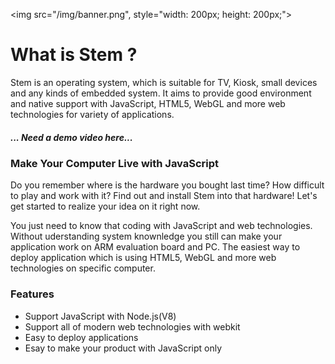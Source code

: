 
<img src="/img/banner.png", style="width: 200px; height: 200px;">

# What is Stem ?

Stem is an operating system, which is suitable for TV, Kiosk, small devices and any kinds of embedded system. It aims to provide good environment and native support with JavaScript, HTML5, WebGL and more web technologies for variety of applications.

##### ... Need a demo video here...


### Make Your Computer Live with JavaScript 

Do you remember where is the hardware you bought last time? How difficult to play and work with it? Find out and install Stem into that hardware! Let's get started to realize your idea on it right now.

You just need to know that coding with JavaScript and web technologies. Without uderstanding system knownledge you still can make your application work on ARM evaluation board and PC. The easiest way to deploy application which is using HTML5, WebGL and more web technologies on specific computer.

### Features

* Support JavaScript with Node.js(V8)
* Support all of modern web technologies with webkit
* Easy to deploy applications
* Esay to make your product with JavaScript only
